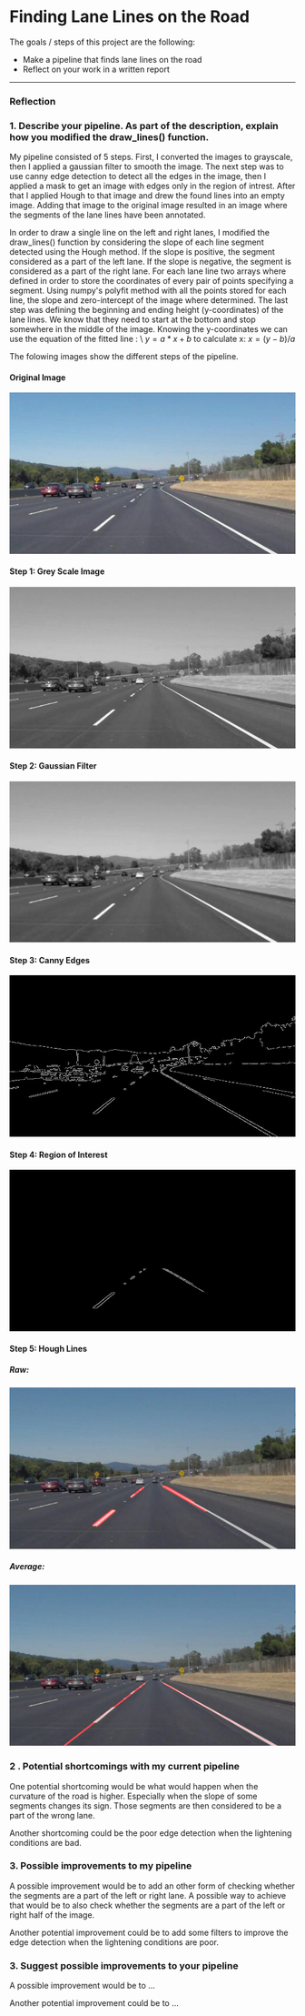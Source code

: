# **Finding Lane Lines on the Road** 


The goals / steps of this project are the following:
* Make a pipeline that finds lane lines on the road
* Reflect on your work in a written report


[//]: # (Image References)

[image1]: ./test_images_output/image0_step_0_original.jpg "Original Image"
[image2]: ./test_images_output/image0_step_1_gray.jpg "Grey Scale Image"
[image3]: ./test_images_output/image0_step_2_gray_gaussian.jpg "Gaussian Filtered"
[image4]: ./test_images_output/image0_step_3_canny.jpg "Canny Edge Detection"
[image5]: ./test_images_output/image0_step_4_canny_masked.jpg "Region of Interest"
[image6]: ./test_images_output/image0_step_5_0_Hough_segments.jpg "Raw Hough Lines"
[image7]: ./test_images_output/image0_step_5_1_Hough_lines.jpg "Average Hough Lines"


---

### Reflection

### 1. Describe your pipeline. As part of the description, explain how you modified the draw_lines() function.

My pipeline consisted of 5 steps. First, I converted the images to grayscale, then I applied a gaussian filter to smooth the image. The next step was to use canny edge detection to detect all the edges in the image, then I applied a mask to get an image with edges only in the region of intrest. After that I applied Hough to that image and drew the found lines into an empty image. Adding that image to the original image resulted in an image where the segments of the lane lines have been annotated.

In order to draw a single line on the left and right lanes, I modified the draw_lines() function by considering the slope of each line segment detected using the Hough method. If the slope is positive, the segment considered as a part of the left lane. If the slope is negative, the segment is considered as a part of the right lane. For each lane line two arrays where defined in order to store the coordinates of every pair of points specifying a segment. Using numpy's polyfit method with all the points stored for each line, the slope and zero-intercept of the image where determined. The last step was defining the beginning and ending height (y-coordinates) of the lane lines. We know that they need to start at the bottom  and stop somewhere in the middle of the image. Knowing the y-coordinates we can use the equation of the fitted line : \\ 
$y = a*x + b$ 
to calculate x: 
$x = (y - b) / a$

The folowing images show the different steps of the pipeline.

#### Original Image
![alt text][image1]
#### Step 1: Grey Scale Image
![alt text][image2]
#### Step 2: Gaussian Filter
![alt text][image3]
#### Step 3: Canny Edges
![alt text][image4]
#### Step 4: Region of Interest
![alt text][image5]
#### Step 5: Hough Lines
##### Raw:
![alt text][image6]
##### Average:
![alt text][image7]


### 2 . Potential shortcomings with my current pipeline


One potential shortcoming would be what would happen when the curvature of the road is higher. Especially when the slope of some segments changes its sign. Those segments are then considered to be a part of the wrong lane.   

Another shortcoming could be the poor edge detection when the lightening conditions are bad.

### 3. Possible improvements to my pipeline

A possible improvement would be to add an other form of checking whether the segments are a part of the left or right lane. A possible way to achieve that would be to also check whether the segments are a part of the left or right half of the image.

Another potential improvement could be to add some filters to improve the edge detection when the lightening conditions are poor.

### 3. Suggest possible improvements to your pipeline

A possible improvement would be to ...

Another potential improvement could be to ...
